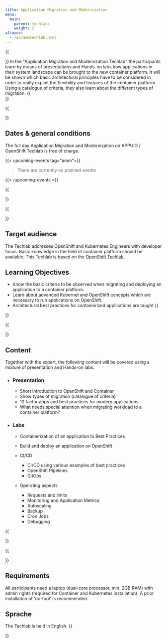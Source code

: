 ```yaml
---
title: Application Migration and Modernization
menu:
  main:
    parent: techlabs
    weight: 2
aliases:
  - /en/ammtechlab.html
---
```

{{<section class="techlab-hero" header="images/header.svg">}}
In the "Application Migration and Modernization Techlab" the participants learn by means of presentations and Hands-on labs how applications in their system landscape can be brought to the new container platform. It will be shown which basic architectural principles have to be considered in order to really exploit the flexibility and features of the container platform. Using a catalogue of criteria, they also learn about the different types of migration.
{{</section>}}

{{<section class="darkblue">}}

## Dates & general conditions

The full day Application Migration and Modernization on APPUiO / OpenShift Techlab is free of charge.

{{< upcoming-events tag="amm">}}

> There are currently no planned events

{{< /upcoming-events >}}

{{</section>}}

{{<section>}}

## Target audience

The Techlab addresses OpenShift and Kubernetes Engineers with developer focus. Basic knowledge in the field of container platform should be available. This Techlab is based on the [OpenShift Techlab](/en/techlabs/openshift/).

## Learning Objectives

* Know the basic criteria to be observed when migrating and deploying an application to a container platform.
* Learn about advanced Kubernet and OpenShift concepts which are necessary to run applications on OpenShift.
* Architectural best practices for containerized applications are taught
  {{</section>}}

{{<section class="cyan lab-content">}}

## Content

Together with the expert, the following content will be covered using a mixture of presentation and Hands-on labs.

* ### Presentation

  * Short introduction to OpenShift and Container
  * Show types of migration (catalogue of criteria)
  * 12 factor apps and best practices for modern applications
  * What needs special attention when migrating workload to a container platform?
* ### Labs

  * Containerization of an application to Best Practices
  * Build and deploy an application on OpenShift
  * CI/CD

    * CI/CD using various examples of best practices
    * OpenShift Pipelines
    * GitOps
  * Operating aspects

    * Requests and limits
    * Monitoring and Application Metrics
    * Autoscaling
    * Backup
    * Cron Jobs
    * Debugging

{{</section>}}

{{<section>}}

## Requirements

All participants need a laptop (dual-core processor, min. 2GB RAM) with admin rights (required for Container and Kubernetes installation). A prior installation of 'oc-tool' is recommended.

## Sprache

The Techlab is held in English.
{{</section>}}
